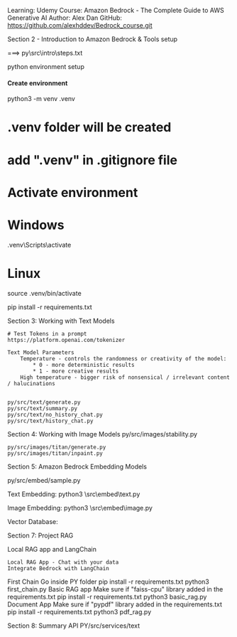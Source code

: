 Learning: Udemy
Course: Amazon Bedrock - The Complete Guide to AWS Generative AI
Author: Alex Dan
GitHub: https://github.com/alexhddev/Bedrock_course.git


Section 2 - Introduction to Amazon Bedrock & Tools setup


===> py\src\intro\steps.txt

python environment setup

#### Create environment
python3 -m venv .venv
# .venv folder will be created
# add ".venv" in .gitignore file

# Activate environment
# Windows
.venv\Scripts\activate

# Linux
source .venv/bin/activate

pip install -r requirements.txt



Section 3: Working with Text Models

	# Test Tokens in a prompt
	https://platform.openai.com/tokenizer

	Text Model Parameters
		Temperature - controls the randomness or creativity of the model:
			* 0 - more deterministic results
			* 1 - more creative results
		High temperature - bigger risk of nonsensical / irrelevant content / halucinations
		

	py/src/text/generate.py
	py/src/text/summary.py
	py/src/text/no_history_chat.py
	py/src/text/history_chat.py


Section 4: Working with Image Models
	py/src/images/stability.py

	py/src/images/titan/generate.py
	py/src/images/titan/inpaint.py

Section 5: Amazon Bedrock Embedding Models

py/src/embed/sample.py

Text Embedding:
python3 \src\embed\text.py

Image Embedding:
python3 \src\embed\image.py

Vector Database:


Section 7: Project RAG

Local RAG app and LangChain

	Local RAG App - Chat with your data
	Integrate Bedrock with LangChain
	
First Chain
	Go inside PY folder
		pip install -r requirements.txt
		python3 first_chain.py
Basic RAG app
    Make sure if "faiss-cpu" library added in the requirements.txt
	pip install -r requirements.txt
	python3 basic_rag.py
Document App
	Make sure if "pypdf" library added in the requirements.txt
	pip install -r requirements.txt
	python3 pdf_rag.py

Section 8: Summary API
PY/src/services/text

